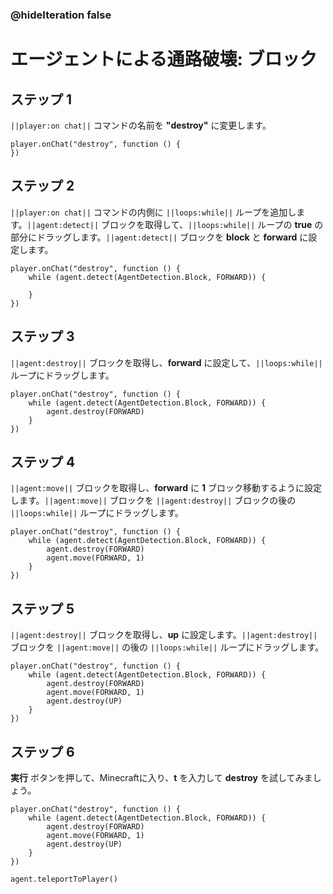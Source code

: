 ### @hideIteration false

# エージェントによる通路破壊: ブロック


## ステップ 1
``||player:on chat||`` コマンドの名前を **"destroy"** に変更します。

```blocks
player.onChat("destroy", function () {
})
```

## ステップ 2
``||player:on chat||`` コマンドの内側に ``||loops:while||`` ループを追加します。``||agent:detect||`` ブロックを取得して、``||loops:while||`` ループの **true** の部分にドラッグします。``||agent:detect||`` ブロックを **block** と **forward** に設定します。

```blocks
player.onChat("destroy", function () {
    while (agent.detect(AgentDetection.Block, FORWARD)) {
    	
    }
})
```

## ステップ 3
``||agent:destroy||`` ブロックを取得し、**forward** に設定して、``||loops:while||`` ループにドラッグします。

```blocks
player.onChat("destroy", function () {
    while (agent.detect(AgentDetection.Block, FORWARD)) {
        agent.destroy(FORWARD)
    }
})
```

## ステップ 4

``||agent:move||`` ブロックを取得し、**forward** に **1** ブロック移動するように設定します。``||agent:move||`` ブロックを ``||agent:destroy||`` ブロックの後の ``||loops:while||`` ループにドラッグします。

```blocks
player.onChat("destroy", function () {
    while (agent.detect(AgentDetection.Block, FORWARD)) {
        agent.destroy(FORWARD)
        agent.move(FORWARD, 1)
    }
})
```

## ステップ 5

``||agent:destroy||`` ブロックを取得し、**up** に設定します。``||agent:destroy||`` ブロックを ``||agent:move||`` の後の ``||loops:while||`` ループにドラッグします。

```blocks
player.onChat("destroy", function () {
    while (agent.detect(AgentDetection.Block, FORWARD)) {
        agent.destroy(FORWARD)
        agent.move(FORWARD, 1)
        agent.destroy(UP)
    }
})
```

## ステップ 6

**実行** ボタンを押して、Minecraftに入り、**t** を入力して **destroy** を試してみましょう。

```blocks
player.onChat("destroy", function () { 
    while (agent.detect(AgentDetection.Block, FORWARD)) { 
        agent.destroy(FORWARD) 
        agent.move(FORWARD, 1) 
        agent.destroy(UP) 
    } 
})
```

```ghost
agent.teleportToPlayer()
```